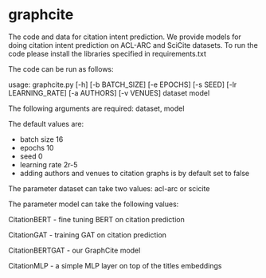 # graphcite
The code and data for citation intent prediction.
We provide models for doing citation intent prediction on ACL-ARC and SciCite datasets. To run the code please install the libraries specified in requirements.txt

The code can be run as follows:

usage: graphcite.py [-h] [-b BATCH_SIZE] [-e EPOCHS] [-s SEED] [-lr LEARNING_RATE] [-a AUTHORS] [-v VENUES] dataset model

The following arguments are required: dataset, model

The default values are:
- batch size 16
- epochs 10
- seed 0
- learning rate 2r-5
- adding authors and venues to citation graphs is by default set to false


The parameter dataset can take two values: acl-arc or scicite



The parameter model can take the following values: 

CitationBERT - fine tuning BERT on citation prediction

CitationGAT - training GAT on citation prediction

CitationBERTGAT - our GraphCite model

CitationMLP - a simple MLP layer on top of the titles embeddings
